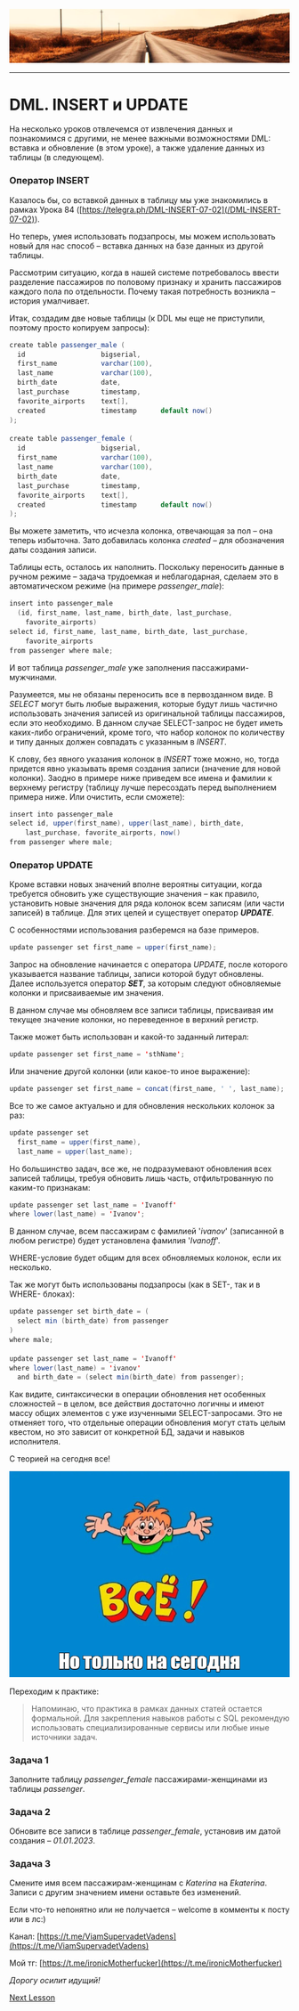 ![](../../commonmedia/header.png)

***

   

DML. INSERT и UPDATE
====================

На несколько уроков отвлечемся от извлечения данных и познакомимся с другими, не менее важными возможностями DML: вставка и обновление (в этом уроке), а также удаление данных из таблицы (в следующем).

### Оператор INSERT

Казалось бы, со вставкой данных в таблицу мы уже знакомились в рамках Урока 84 ([https://telegra.ph/DML-INSERT-07-02](/DML-INSERT-07-02)).

Но теперь, умея использовать подзапросы, мы можем использовать новый для нас способ – вставка данных на базе данных из другой таблицы.

Рассмотрим ситуацию, когда в нашей системе потребовалось ввести разделение пассажиров по половому признаку и хранить пассажиров каждого пола по отдельности. Почему такая потребность возникла – история умалчивает.

Итак, создадим две новые таблицы (к DDL мы еще не приступили, поэтому просто копируем запросы):

```java
create table passenger_male (
  id                   bigserial,
  first_name           varchar(100),
  last_name            varchar(100),
  birth_date           date,
  last_purchase        timestamp,
  favorite_airports    text[],
  created              timestamp      default now() 
);

create table passenger_female (
  id                   bigserial,
  first_name           varchar(100),
  last_name            varchar(100),
  birth_date           date,
  last_purchase        timestamp,
  favorite_airports    text[],
  created              timestamp      default now() 
);
```

Вы можете заметить, что исчезла колонка, отвечающая за пол – она теперь избыточна. Зато добавилась колонка _created_ – для обозначения даты создания записи.

Таблицы есть, осталось их наполнить. Поскольку переносить данные в ручном режиме – задача трудоемкая и неблагодарная, сделаем это в автоматическом режиме (на примере _passenger\_male_):

```java
insert into passenger_male 
  (id, first_name, last_name, birth_date, last_purchase, 
    favorite_airports)
select id, first_name, last_name, birth_date, last_purchase,
    favorite_airports 
from passenger where male;
```

И вот таблица _passenger\_male_ уже заполнения пассажирами-мужчинами.

Разумеется, мы не обязаны переносить все в первозданном виде. В _SELECT_ могут быть любые выражения, которые будут лишь частично использовать значения записей из оригинальной таблицы пассажиров, если это необходимо. В данном случае SELECT-запрос не будет иметь каких-либо ограничений, кроме того, что набор колонок по количеству и типу данных должен совпадать с указанным в _INSERT_.

К слову, без явного указания колонок в _INSERT_ тоже можно, но, тогда придется явно указывать время создания записи (значение для новой колонки). Заодно в примере ниже приведем все имена и фамилии к верхнему регистру (таблицу лучше пересоздать перед выполнением примера ниже. Или очистить, если сможете):

```java
insert into passenger_male
select id, upper(first_name), upper(last_name), birth_date, 
    last_purchase, favorite_airports, now() 
from passenger where male;
```

### Оператор UPDATE

Кроме вставки новых значений вполне вероятны ситуации, когда требуется обновить уже существующие значения – как правило, установить новые значения для ряда колонок всем записям (или части записей) в таблице. Для этих целей и существует оператор **_UPDATE_**.

С особенностями использования разберемся на базе примеров.

```java
update passenger set first_name = upper(first_name);
```

Запрос на обновление начинается с оператора _UPDATE_, после которого указывается название таблицы, записи которой будут обновлены. Далее используется оператор **_SET_**, за которым следуют обновляемые колонки и присваиваемые им значения.

В данном случае мы обновляем все записи таблицы, присваивая им текущее значение колонки, но переведенное в верхний регистр.

Также может быть использован и какой-то заданный литерал:

```java
update passenger set first_name = 'sthName';
```

Или значение другой колонки (или какое-то иное выражение):

```java
update passenger set first_name = concat(first_name, ' ', last_name);
```

Все то же самое актуально и для обновления нескольких колонок за раз:

```java
update passenger set 
  first_name = upper(first_name), 
  last_name = upper(last_name);
```

Но большинство задач, все же, не подразумевают обновления всех записей таблицы, требуя обновить лишь часть, отфильтрованную по каким-то признакам:

```java
update passenger set last_name = 'Ivanoff' 
where lower(last_name) = 'Ivanov';
```

В данном случае, всем пассажирам с фамилией '_ivanov_' (записанной в любом регистре) будет установлена фамилия '_Ivanoff_'.

WHERE-условие будет общим для всех обновляемых колонок, если их несколько.

Так же могут быть использованы подзапросы (как в SET-, так и в WHERE- блоках):

```java
update passenger set birth_date = (
  select min (birth_date) from passenger
) 
where male;

update passenger set last_name = 'Ivanoff' 
where lower(last_name) = 'ivanov' 
  and birth_date = (select min(birth_date) from passenger); 
```

  

Как видите, синтаксически в операции обновления нет особенных сложностей – в целом, все действия достаточно логичны и имеют массу общих элементов с уже изученными SELECT-запросами. Это не отменяет того, что отдельные операции обновления могут стать целым квестом, но это зависит от конкретной БД, задачи и навыков исполнителя.

С теорией на сегодня все!

![](../../commonmedia/footer.png)

Переходим к практике:

> Напоминаю, что практика в рамках данных статей остается формальной. Для закрепления навыков работы с SQL рекомендую использовать специализированные сервисы или любые иные источники задач.

### Задача 1

Заполните таблицу _passenger\_female_ пассажирами-женщинами из таблицы _passenger_.

### Задача 2

Обновите все записи в таблице _passenger\_female_, установив им датой создания – _01.01.2023_.

### Задача 3

Смените имя всем пассажирам-женщинам с _Katerina_ на _Ekaterina_. Записи с другим значением имени оставьте без изменений.

  

Если что-то непонятно или не получается – welcome в комменты к посту или в лс:)

Канал: [https://t.me/ViamSupervadetVadens](https://t.me/ViamSupervadetVadens)

Мой тг: [https://t.me/ironicMotherfucker](https://t.me/ironicMotherfucker)

_Дорогу осилит идущий!_

[Next Lesson](../93/DML-DELETE-i-TRUNCATE.md)
